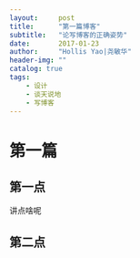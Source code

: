 ```yaml
---
layout:     post
title:      "第一篇博客"
subtitle:   "论写博客的正确姿势"
date:       2017-01-23
author:     "Hollis Yao|尧敏华"
header-img: ""
catalog: true
tags:
    - 设计
    - 谈天说地
    - 写博客
---
```


# 第一篇

## 第一点

讲点啥呢

## 第二点